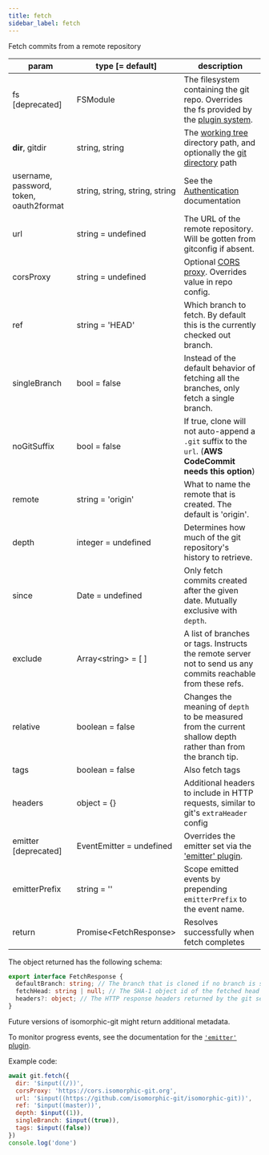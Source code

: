 ```yaml
---
title: fetch
sidebar_label: fetch
---
```


Fetch commits from a remote repository

| param                                   | type [= default]                              | description                                                                                                    |
| --------------------------------------- | --------------------------------------------- | -------------------------------------------------------------------------------------------------------------- |
| fs [deprecated]                         | FSModule                                      | The filesystem containing the git repo. Overrides the fs provided by the [plugin system](./plugin_fs.md).      |
| **dir**, gitdir                         | string, string                                | The [working tree](dir-vs-gitdir.md) directory path, and optionally the [git directory](dir-vs-gitdir.md) path |
| username, password, token, oauth2format | string,&nbsp;string,&nbsp;string,&nbsp;string | See the [Authentication](./authentication.html) documentation                                                  |
| url                                     | string   = undefined                          | The URL of the remote repository. Will be gotten from gitconfig if absent.                                     |
| corsProxy                               | string = undefined                            | Optional [CORS proxy](https://www.npmjs.com/@isomorphic-git/cors-proxy). Overrides value in repo config.       |
| ref                                     | string   = 'HEAD'                             | Which branch to fetch. By default this is the currently checked out branch.                                    |
| singleBranch                            | bool     = false                              | Instead of the default behavior of fetching all the branches, only fetch a single branch.                      |
| noGitSuffix                             | bool     = false                              | If true, clone will not auto-append a `.git` suffix to the `url`. (**AWS CodeCommit needs this option**)       |
| remote                                  | string   = 'origin'                           | What to name the remote that is created. The default is 'origin'.                                              |
| depth                                   | integer  = undefined                          | Determines how much of the git repository's history to retrieve.                                               |
| since                                   | Date     = undefined                          | Only fetch commits created after the given date. Mutually exclusive with `depth`.                              |
| exclude                                 | Array\<string\> = [ ]                         | A list of branches or tags. Instructs the remote server not to send us any commits reachable from these refs.  |
| relative                                | boolean  = false                              | Changes the meaning of `depth` to be measured from the current shallow depth rather than from the branch tip.  |
| tags                                    | boolean  = false                              | Also fetch tags                                                                                                |
| headers                                 | object = {}                                   | Additional headers to include in HTTP requests, similar to git's `extraHeader` config                          |
| emitter [deprecated]                    | EventEmitter = undefined                      | Overrides the emitter set via the ['emitter' plugin](./plugin_emitter.md).                                     |
| emitterPrefix                           | string = ''                                   | Scope emitted events by prepending `emitterPrefix` to the event name.                                          |
| return                                  | Promise\<FetchResponse\>                      | Resolves successfully when fetch completes                                                                     |

The object returned has the following schema:

```ts
export interface FetchResponse {
  defaultBranch: string; // The branch that is cloned if no branch is specified (typically "master")
  fetchHead: string | null; // The SHA-1 object id of the fetched head commit
  headers?: object; // The HTTP response headers returned by the git server.
}
```
Future versions of isomorphic-git might return additional metadata.

To monitor progress events, see the documentation for the [`'emitter'` plugin](./plugin_emitter.md).

Example code:

```js live
await git.fetch({
  dir: '$input((/))',
  corsProxy: 'https://cors.isomorphic-git.org',
  url: '$input((https://github.com/isomorphic-git/isomorphic-git))',
  ref: '$input((master))',
  depth: $input((1)),
  singleBranch: $input((true)),
  tags: $input((false))
})
console.log('done')
```
